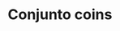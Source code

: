 ---
title: Conjunto coins
date: 
draft: false

# descripcion
description : Conjunto de plata 925 y microcubics súper delicados. Incluye cadena, dije y aros. Largo de la cadena a elección en 40, 45 o 50cm

materials: Plata 1054

color: 

dimensions: 

code: 06-27-1728

type: "Conjuntos"

categories: []

price: $20.560,00

price_eftvo: $17.480,00

# Images
# first image will be shown in the product page
images:
  # - image: "images/path_to_image"
  # La ubicacion de las imagenes es imagenes/Conjuntos/Conjuntos.Cadena, aros y dije/06-27-1728-conjunto-coins
  - image: "./images/conjuntos/cadena,_aros_y_dije/06-27-1728-conjunto-coins.jpg"
---